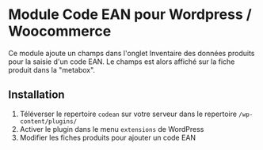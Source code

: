 # Module Code EAN pour Wordpress / Woocommerce

Ce module ajoute un champs dans l'onglet Inventaire des données produits pour la saisie d'un code EAN.
Le champs est alors affiché sur la fiche produit dans la "metabox".


## Installation
1. Téléverser le repertoire `codean` sur votre serveur dans le repertoire `/wp-content/plugins/`
2. Activer le plugin dans le menu `extensions` de WordPress
3. Modifier les fiches produits pour ajouter un code EAN
